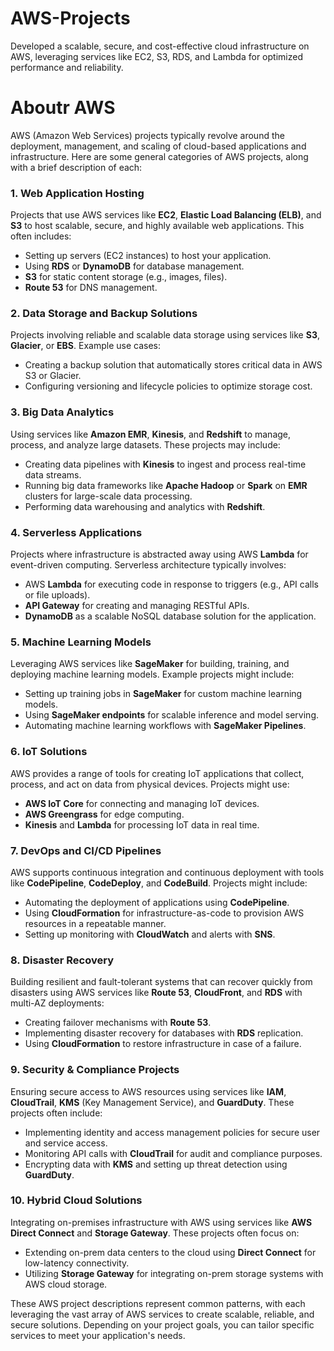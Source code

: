 # AWS-Projects
Developed a scalable, secure, and cost-effective cloud infrastructure on AWS, leveraging services like EC2, S3, RDS, and Lambda for optimized performance and reliability.

# Aboutr AWS
AWS (Amazon Web Services) projects typically revolve around the deployment, management, and scaling of cloud-based applications and infrastructure. Here are some general categories of AWS projects, along with a brief description of each:

### 1. **Web Application Hosting**
   Projects that use AWS services like **EC2**, **Elastic Load Balancing (ELB)**, and **S3** to host scalable, secure, and highly available web applications. This often includes:
   - Setting up servers (EC2 instances) to host your application.
   - Using **RDS** or **DynamoDB** for database management.
   - **S3** for static content storage (e.g., images, files).
   - **Route 53** for DNS management.

### 2. **Data Storage and Backup Solutions**
   Projects involving reliable and scalable data storage using services like **S3**, **Glacier**, or **EBS**. Example use cases:
   - Creating a backup solution that automatically stores critical data in AWS S3 or Glacier.
   - Configuring versioning and lifecycle policies to optimize storage cost.

### 3. **Big Data Analytics**
   Using services like **Amazon EMR**, **Kinesis**, and **Redshift** to manage, process, and analyze large datasets. These projects may include:
   - Creating data pipelines with **Kinesis** to ingest and process real-time data streams.
   - Running big data frameworks like **Apache Hadoop** or **Spark** on **EMR** clusters for large-scale data processing.
   - Performing data warehousing and analytics with **Redshift**.

### 4. **Serverless Applications**
   Projects where infrastructure is abstracted away using AWS **Lambda** for event-driven computing. Serverless architecture typically involves:
   - AWS **Lambda** for executing code in response to triggers (e.g., API calls or file uploads).
   - **API Gateway** for creating and managing RESTful APIs.
   - **DynamoDB** as a scalable NoSQL database solution for the application.

### 5. **Machine Learning Models**
   Leveraging AWS services like **SageMaker** for building, training, and deploying machine learning models. Example projects might include:
   - Setting up training jobs in **SageMaker** for custom machine learning models.
   - Using **SageMaker endpoints** for scalable inference and model serving.
   - Automating machine learning workflows with **SageMaker Pipelines**.

### 6. **IoT Solutions**
   AWS provides a range of tools for creating IoT applications that collect, process, and act on data from physical devices. Projects might use:
   - **AWS IoT Core** for connecting and managing IoT devices.
   - **AWS Greengrass** for edge computing.
   - **Kinesis** and **Lambda** for processing IoT data in real time.

### 7. **DevOps and CI/CD Pipelines**
   AWS supports continuous integration and continuous deployment with tools like **CodePipeline**, **CodeDeploy**, and **CodeBuild**. Projects might include:
   - Automating the deployment of applications using **CodePipeline**.
   - Using **CloudFormation** for infrastructure-as-code to provision AWS resources in a repeatable manner.
   - Setting up monitoring with **CloudWatch** and alerts with **SNS**.

### 8. **Disaster Recovery**
   Building resilient and fault-tolerant systems that can recover quickly from disasters using AWS services like **Route 53**, **CloudFront**, and **RDS** with multi-AZ deployments:
   - Creating failover mechanisms with **Route 53**.
   - Implementing disaster recovery for databases with **RDS** replication.
   - Using **CloudFormation** to restore infrastructure in case of a failure.

### 9. **Security & Compliance Projects**
   Ensuring secure access to AWS resources using services like **IAM**, **CloudTrail**, **KMS** (Key Management Service), and **GuardDuty**. These projects often include:
   - Implementing identity and access management policies for secure user and service access.
   - Monitoring API calls with **CloudTrail** for audit and compliance purposes.
   - Encrypting data with **KMS** and setting up threat detection using **GuardDuty**.

### 10. **Hybrid Cloud Solutions**
   Integrating on-premises infrastructure with AWS using services like **AWS Direct Connect** and **Storage Gateway**. These projects often focus on:
   - Extending on-prem data centers to the cloud using **Direct Connect** for low-latency connectivity.
   - Utilizing **Storage Gateway** for integrating on-prem storage systems with AWS cloud storage.

These AWS project descriptions represent common patterns, with each leveraging the vast array of AWS services to create scalable, reliable, and secure solutions. Depending on your project goals, you can tailor specific services to meet your application's needs.

